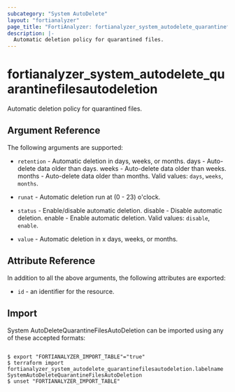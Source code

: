 ```yaml
---
subcategory: "System AutoDelete"
layout: "fortianalyzer"
page_title: "FortiAnalyzer: fortianalyzer_system_autodelete_quarantinefilesautodeletion"
description: |-
  Automatic deletion policy for quarantined files.
---
```


# fortianalyzer_system_autodelete_quarantinefilesautodeletion
Automatic deletion policy for quarantined files.

## Argument Reference


The following arguments are supported:


* `retention` - Automatic deletion in days, weeks, or months. days - Auto-delete data older than <value> days. weeks - Auto-delete data older than <value> weeks. months - Auto-delete data older than <value> months. Valid values: `days`, `weeks`, `months`.

* `runat` - Automatic deletion run at (0 - 23) o'clock.
* `status` - Enable/disable automatic deletion. disable - Disable automatic deletion. enable - Enable automatic deletion. Valid values: `disable`, `enable`.

* `value` - Automatic deletion in x days, weeks, or months.


## Attribute Reference

In addition to all the above arguments, the following attributes are exported:
* `id` - an identifier for the resource.

## Import

System AutoDeleteQuarantineFilesAutoDeletion can be imported using any of these accepted formats:
```

$ export "FORTIANALYZER_IMPORT_TABLE"="true"
$ terraform import fortianalyzer_system_autodelete_quarantinefilesautodeletion.labelname SystemAutoDeleteQuarantineFilesAutoDeletion
$ unset "FORTIANALYZER_IMPORT_TABLE"
```


